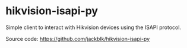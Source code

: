 # hikvision-isapi-py

Simple client to interact with Hikvision devices using the ISAPI protocol.

Source code: <https://github.com/jackblk/hikvision-isapi-py>
